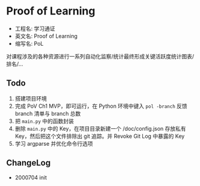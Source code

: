 # Proof of Learning

- 工程名: 学习通证
- 英文名: Proof of Learning
- 缩写名: PoL

对课程涉及的各种资源进行一系列自动化监察/统计最终形成关键活跃度统计图表/排名/...

## Todo

1. 搭建项目环境
2. 完成 PoV Ch1 MVP，即可运行，在 Python 环境中键入 `pol -branch` 反馈 branch 清单与 branch 总数
3. 把 `main.py` 中的函数封装
4. 删除 `main.py` 中的 Key，在项目目录新建一个 /doc/config.json 存放私有 Key，然后把这个文件排除出 git 追踪。并 Revoke Git Log 中暴露的 Key
5. 学习 argparse 并优化命令行选项

## ChangeLog

- 2000704 init
